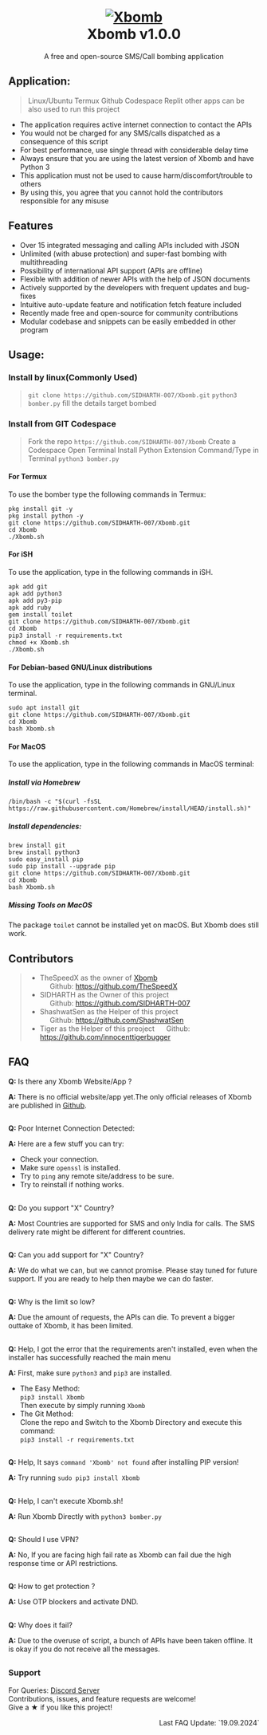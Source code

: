 <h1 align="center">
  <br>
  <a href="https://github.com/SIDHARTH-007/Xbomb"><img src="https://cdn.discordapp.com/icons/1265667660452987000/251ecbc4016eca9978c3b75c653a6c8f.webp" alt="Xbomb"></a>
  <br>
  Xbomb v1.0.0
  <br>
</h1>


<p align="center">A free and open-source SMS/Call bombing application</p>

## Application:

> Linux/Ubuntu
> Termux
> Github Codespace
> Replit
> other apps can be also used to run this project

- The application requires active internet connection to contact the APIs
- You would not be charged for any SMS/calls dispatched as a consequence of this script
- For best performance, use single thread with considerable delay time
- Always ensure that you are using the latest version of Xbomb and have Python 3
- This application must not be used to cause harm/discomfort/trouble to others
- By using this, you agree that you cannot hold the contributors responsible for any misuse

## Features

- Over 15 integrated messaging and calling APIs included with JSON
- Unlimited (with abuse protection) and super-fast bombing with multithreading
- Possibility of international API support (APIs are offline)
- Flexible with addition of newer APIs with the help of JSON documents
- Actively supported by the developers with frequent updates and bug-fixes
- Intuitive auto-update feature and notification fetch feature included
- Recently made free and open-source for community contributions
- Modular codebase and snippets can be easily embedded in other program


## Usage:

### Install by linux(Commonly Used)
> `git clone https://github.com/SIDHARTH-007/Xbomb.git`
> `python3 bomber.py`
> fill the details
> target bombed

### Install from GIT Codespace
> Fork the repo `https://github.com/SIDHARTH-007/Xbomb`
> Create a Codespace
> Open Terminal
> Install Python Extension
> Command/Type in Terminal `python3 bomber.py`


#### For Termux
To use the bomber type the following commands in Termux:
```shell script
pkg install git -y 
pkg install python -y 
git clone https://github.com/SIDHARTH-007/Xbomb.git
cd Xbomb
./Xbomb.sh
```

#### For iSH

To use the application, type in the following commands in iSH.
```shell script
apk add git
apk add python3
apk add py3-pip
apk add ruby
gem install toilet
git clone https://github.com/SIDHARTH-007/Xbomb.git
cd Xbomb
pip3 install -r requirements.txt
chmod +x Xbomb.sh
./Xbomb.sh
```

#### For Debian-based GNU/Linux distributions

To use the application, type in the following commands in GNU/Linux terminal.
```shell script
sudo apt install git
git clone https://github.com/SIDHARTH-007/Xbomb.git
cd Xbomb
bash Xbomb.sh
```

#### For MacOS

To use the application, type in the following commands in MacOS terminal:

##### Install via Homebrew

```shell script
/bin/bash -c "$(curl -fsSL https://raw.githubusercontent.com/Homebrew/install/HEAD/install.sh)"
````

##### Install dependencies:

```shell script
brew install git
brew install python3
sudo easy_install pip
sudo pip install --upgrade pip
git clone https://github.com/SIDHARTH-007/Xbomb.git
cd Xbomb
bash Xbomb.sh
```


##### Missing Tools on MacOS

The package `toilet` cannot be installed yet on macOS. But Xbomb does still work.


## Contributors
> - TheSpeedX as the owner of [Xbomb](https://github.com/TheSpeedX/Xbomb)   
>   &nbsp;&nbsp;&nbsp;&nbsp; Github: https://github.com/TheSpeedX
>   &nbsp;
> - SIDHARTH as the Owner of this project   
>   &nbsp;&nbsp;&nbsp;&nbsp; Github: https://github.com/SIDHARTH-007
>   &nbsp;
> - ShashwatSen as the Helper of this project   
>   &nbsp;&nbsp;&nbsp;&nbsp; Github: https://github.com/ShashwatSen
>   &nbsp;
> - Tiger as the Helper of this preoject
>   &nbsp;&nbsp;&nbsp;&nbsp; Github: https://github.com/innocenttigerbugger
>   &nbsp; 


## FAQ

**Q:** Is there any Xbomb Website/App ?

**A:** There is no official website/app yet.The only official releases of Xbomb are published in [Github](https://github.com/SIDHARTH-007/Xbomb).
##
**Q:** Poor Internet Connection Detected:

**A:** Here are a few stuff you can try:
- Check your connection.
- Make sure `openssl` is installed.
- Try to `ping` any remote site/address to be sure.
- Try to reinstall if nothing works.
##
**Q:** Do you support "X" Country?

**A:** Most Countries are supported for SMS and only India for calls. The SMS delivery rate might be different for different countries.
##
**Q:** Can you add support for "X" Country?

**A:** We do what we can, but we cannot promise. Please stay tuned for future support. If you are ready to help then maybe we can do faster.
##
**Q:** Why is the limit so low?

**A:** Due the amount of requests, the APIs can die. To prevent a bigger outtake of Xbomb, it has been limited. 
##
**Q:** Help, I got the error that the requirements aren't installed, even when the installer has successfully reached the main menu

**A:** First, make sure `python3` and `pip3` are installed. 
- The Easy Method:  
   `pip3 install Xbomb`  
    Then execute by simply running `Xbomb`
- The Git Method:  
    Clone the repo and Switch to the Xbomb Directory and execute this command:  
    `pip3 install -r requirements.txt`
##
**Q:** Help, It says `command 'Xbomb' not found` after installing PIP version!

**A:** Try running `sudo pip3 install Xbomb`
##
**Q:** Help, I can't execute Xbomb.sh!

**A:** Run Xbomb Directly with `python3 bomber.py`
##
**Q:** Should I use VPN? 

**A:** No, If you are facing high fail rate as Xbomb can fail due the high response time or API restrictions.
##
**Q:** How to get protection ?

**A:** Use OTP blockers and activate DND.
##
**Q:** Why does it fail?

**A:** Due to the overuse of script, a bunch of APIs have been taken offline. It is okay if you do not receive all the messages.
##
### Support

For Queries: [Discord Server](https://discord.gg/kQ6GtP7fE5)  
Contributions, issues, and feature requests are welcome!  
Give a ★ if you like this project!

<p align="right"> Last FAQ Update: `19.09.2024` </p>
